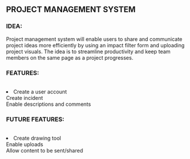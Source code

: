 <h2>PROJECT MANAGEMENT SYSTEM</h2>

<h3>IDEA:</h3>
Project management system will enable users to share and communicate project ideas more efficiently by using an impact filter form and uploading project visuals. The idea is to streamline productivity and keep team members on the same page as a project progresses.

<h3>FEATURES:</h3><br>
<li>
Create a user account<br>
Create incident <br>
Enable descriptions and comments<br>
</li>
<h3>FUTURE FEATURES:</h3><br>
<li>
Create drawing tool <br>
Enable uploads<br>
Allow content to be sent/shared<br></li>
